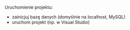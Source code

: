 Uruchomienie projektu:

- zainicjuj bazę danych (domyślnie na localhost, MySQL)
- uruchom projekt (np. w Visual Studio)
